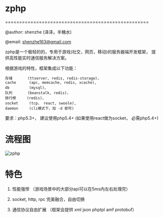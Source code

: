 zphp
====

===================================================

@author: shenzhe (泽泽，半桶水)

@email: shenzhe163@gmail.com

zphp是一个极轻的的，专用于游戏(社交，网页，移动)的服务器端开发框架， 提供高性能实时通信服务解决方案。

根据游戏的特性，框架集成以下功能：

    存储       (ttserver, redis, redis-storage)，
    cache      (apc, memcache, redis, xcache), 
    db         (mysql)，
    队列       (beanstalk, redis)，
    排行榜     (redis)，
    socket     (tcp， react, swoole),
    daemon     (cli模式下，加 -d 即可)

要求：php5.3+， 建议使用php5.4+  (如果使用react做为socket，  必需php5.4+)

流程图
=======
![zphp](https://github.com/shenzhe/zphp/blob/master/zphp_jg.jpg "zphp流程图") 


特色
======================

1) 性能强悍  （游戏场景中的大部分api可以在5ms内左右处理完）

2) socket, http, rpc 完美融合，自由切换

3) 通信协议自由扩展 （框架会提供 xml json phptpl amf protobuf）

